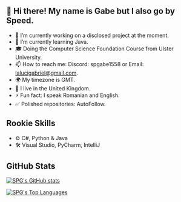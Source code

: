 ## 👋 Hi there! My name is Gabe but I also go by Speed.

- 🔭 I’m currently working on a disclosed project at the moment.
- 🌱 I’m currently learning Java.
- 🎓 Doing the Computer Science Foundation Course from Ulster University.
- 📫 How to reach me: Discord: spgabe1558 or Email: lalucigabriel@gmail.com.
- 🌍 My timezone is GMT.
- 📌 I live in the United Kingdom.
- ⚡ Fun fact: I speak Romanian and English.
- ✅ Polished repositories: AutoFollow.

## Rookie Skills
- ⚙ C#, Python & Java
- 🛠 Visual Studio, PyCharm, IntelliJ

## GitHub Stats
[![SPG's GitHub stats](https://github-readme-stats.vercel.app/api?username=spg1558&theme=dark&show_icons=true)](https://github.com/anuraghazra/github-readme-stats)

[![SPG's Top Languages](https://github-readme-stats.vercel.app/api/top-langs/?username=spg1558&layout=compact&theme=dark)](https://github.com/guvacode/github-readme-stats)

<!--
**SPG1558/SPG1558** is a ✨ _special_ ✨ repository because its `README.md` (this file) appears on your GitHub profile.
-->
